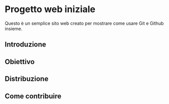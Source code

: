 # Progetto web iniziale

Questo è un semplice sito web creato per mostrare come usare Git e Github insieme.

## Introduzione

## Obiettivo

## Distribuzione

## Come contribuire
